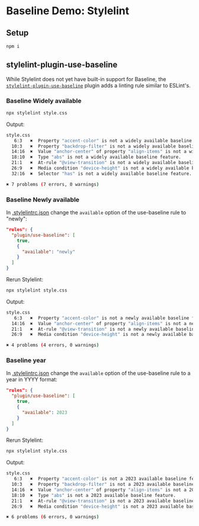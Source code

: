 # Baseline Demo: Stylelint

## Setup

```sh
npm i
```

## stylelint-plugin-use-baseline

While Stylelint does not yet have built-in support for Baseline, the [`stylelint-plugin-use-baseline`](https://github.com/ryo-manba/stylelint-plugin-use-baseline) plugin adds a linting rule similar to ESLint's.

### Baseline Widely available

```sh
npx stylelint style.css
```

Output:

```sh
style.css
   6:3   ✖  Property "accent-color" is not a widely available baseline feature.                          plugin/use-baseline
  10:3   ✖  Property "backdrop-filter" is not a widely available baseline feature.                       plugin/use-baseline
  14:16  ✖  Value "anchor-center" of property "align-items" is not a widely available baseline feature.  plugin/use-baseline
  18:10  ✖  Type "abs" is not a widely available baseline feature.                                       plugin/use-baseline
  21:1   ✖  At-rule "@view-transition" is not a widely available baseline feature.                       plugin/use-baseline
  26:9   ✖  Media condition "device-height" is not a widely available baseline feature.                  plugin/use-baseline
  32:16  ✖  Selector "has" is not a widely available baseline feature.                                   plugin/use-baseline

✖ 7 problems (7 errors, 0 warnings)
```

### Baseline Newly available

In [.stylelintrc.json](.stylelintrc.json) change the `available` option of the use-baseline rule to "newly":

```json
"rules": {
  "plugin/use-baseline": [
    true,
    {
      "available": "newly"
    }
  ]
}
```

Rerun Stylelint:

```sh
npx stylelint style.css
```

Output:

```sh
style.css
   6:3   ✖  Property "accent-color" is not a newly available baseline feature.                          plugin/use-baseline
  14:16  ✖  Value "anchor-center" of property "align-items" is not a newly available baseline feature.  plugin/use-baseline
  21:1   ✖  At-rule "@view-transition" is not a newly available baseline feature.                       plugin/use-baseline
  26:9   ✖  Media condition "device-height" is not a newly available baseline feature.                  plugin/use-baseline

✖ 4 problems (4 errors, 0 warnings)
```

### Baseline year

In [.stylelintrc.json](.stylelintrc.json) change the `available` option of the use-baseline rule to a year in YYYY format:

```json
"rules": {
  "plugin/use-baseline": [
    true,
    {
      "available": 2023
    }
  ]
}
```

Rerun Stylelint:

```sh
npx stylelint style.css
```

Output:

```sh
style.css
   6:3   ✖  Property "accent-color" is not a 2023 available baseline feature.                          plugin/use-baseline
  10:3   ✖  Property "backdrop-filter" is not a 2023 available baseline feature.                       plugin/use-baseline
  14:16  ✖  Value "anchor-center" of property "align-items" is not a 2023 available baseline feature.  plugin/use-baseline
  18:10  ✖  Type "abs" is not a 2023 available baseline feature.                                       plugin/use-baseline
  21:1   ✖  At-rule "@view-transition" is not a 2023 available baseline feature.                       plugin/use-baseline
  26:9   ✖  Media condition "device-height" is not a 2023 available baseline feature.                  plugin/use-baseline

✖ 6 problems (6 errors, 0 warnings)
```
